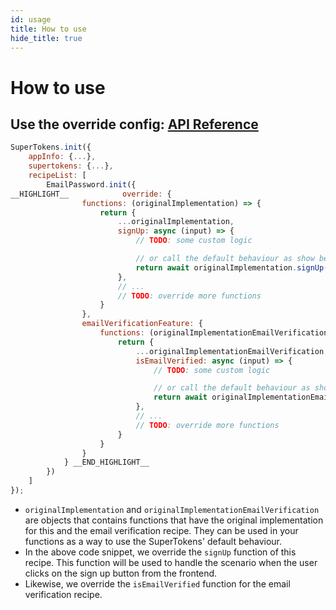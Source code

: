 ```yaml
---
id: usage
title: How to use
hide_title: true
---
```


# How to use

## Use the override config: [API Reference](/docs/nodejs/emailpassword/override/functions)

<!--DOCUSAURUS_CODE_TABS-->
<!--NodeJS-->
```js
SuperTokens.init({
    appInfo: {...},
    supertokens: {...},
    recipeList: [
        EmailPassword.init({
__HIGHLIGHT__            override: {
                functions: (originalImplementation) => {
                    return {
                        ...originalImplementation,
                        signUp: async (input) => {
                            // TODO: some custom logic

                            // or call the default behaviour as show below
                            return await originalImplementation.signUp(input);
                        },
                        // ...
                        // TODO: override more functions
                    }
                },
                emailVerificationFeature: {
                    functions: (originalImplementationEmailVerification) => {
                        return {
                            ...originalImplementationEmailVerification,
                            isEmailVerified: async (input) => {
                                // TODO: some custom logic

                                // or call the default behaviour as show below
                                return await originalImplementationEmailVerification.isEmailVerified(input);
                            },
                            // ...
                            // TODO: override more functions
                        }
                    }
                }
            } __END_HIGHLIGHT__
        })
    ]
});
```
<!--END_DOCUSAURUS_CODE_TABS-->

- `originalImplementation` and `originalImplementationEmailVerification` are objects that contains functions that have the original implementation for this and the email verification recipe. They can be used in your functions as a way to use the SuperTokens' default behaviour.
- In the above code snippet, we override the `signUp` function of this recipe. This function will be used to handle the scenario when the user clicks on the sign up button from the frontend.
- Likewise, we override the `isEmailVerified` function for the email verification recipe.